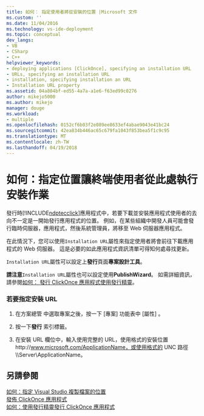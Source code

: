 ```yaml
---
title: 如何： 指定使用者將從安裝的位置 |Microsoft 文件
ms.custom: ''
ms.date: 11/04/2016
ms.technology: vs-ide-deployment
ms.topic: conceptual
dev_langs:
- VB
- CSharp
- C++
helpviewer_keywords:
- deploying applications [ClickOnce], specifying an installation URL
- URLs, specifying an installation URL
- installation, specifying installation an URL
- Installation URL property
ms.assetid: 04a804bf-ed55-4a7a-a1e6-f63ed99c0276
author: mikejo5000
ms.author: mikejo
manager: douge
ms.workload:
- multiple
ms.openlocfilehash: 0152cf6b03f2e089ee8633ef4abae9043e41bc24
ms.sourcegitcommit: 42ea834b446ac65c679fa1043f853bea5f1c9c95
ms.translationtype: MT
ms.contentlocale: zh-TW
ms.lasthandoff: 04/19/2018
---
```

# <a name="how-to-specify-the-location-where-end-users-will-install-from"></a>如何：指定位置讓終端使用者從此處執行安裝作業
發行時[!INCLUDE[ndptecclick](../deployment/includes/ndptecclick_md.md)]應用程式中，若要下載並安裝應用程式使用者的去向不一定是一開始發行應用程式的位置。 例如，在某些組織中開發人員可能會發行臨時伺服器，應用程式，然後系統管理員，將移至 Web 伺服器應用程式。  
  
 在此情況下，您可以使用`Installation URL`屬性來指定使用者將會前往下載應用程式的 Web 伺服器。 這是必要的如此應用程式資訊清單可得知何處尋找更新。  
  
 `Installation URL`屬性可以設定上**發行**頁面**專案設計工具**。  
  
 **請注意**`Installation URL`屬性也可以設定使用**PublishWizard**。 如需詳細資訊，請參閱[如何： 發行 ClickOnce 應用程式使用發行精靈](../deployment/how-to-publish-a-clickonce-application-using-the-publish-wizard.md)。  
  
### <a name="to-specify-an-installation-url"></a>若要指定安裝 URL  
  
1.  在方案總管 中選取專案之後，按一下 [專案]  功能表中 [屬性] 。  
  
2.  按一下**發行** 索引標籤。  
  
3.  在安裝 URL 欄位中，輸入使用完整的 URL，使用格式的安裝位置http://www.microsoft.com/ApplicationName，或使用格式的 UNC 路徑\\\Server\ApplicationName。  
  
## <a name="see-also"></a>另請參閱  
 [如何：指定 Visual Studio 複製檔案的位置](../deployment/how-to-specify-where-visual-studio-copies-the-files.md)   
 [發佈 ClickOnce 應用程式](../deployment/publishing-clickonce-applications.md)   
 [如何：使用發行精靈發行 ClickOnce 應用程式](../deployment/how-to-publish-a-clickonce-application-using-the-publish-wizard.md)
